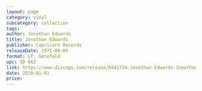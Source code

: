 ```yaml
---
layout: page
category: vinyl
subcategory: collection
tags:
author: Jonathan Edwards
title: Jonathan Edwards
publisher: Capricorn Records
releaseDate: 1971-00-00
format: LP, Gatefold
upc: SD 862
link: https://www.discogs.com/release/6841724-Jonathan-Edwards-Jonathan-Edwards
date: 2030-01-01
price:
---
```

